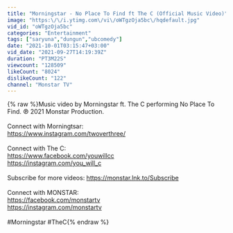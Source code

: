 ```yaml
---
title: "Morningstar - No Place To Find ft The C (Official Music Video)"
image: "https:\/\/i.ytimg.com\/vi\/oWTgzOja5bc\/hqdefault.jpg"
vid_id: "oWTgzOja5bc"
categories: "Entertainment"
tags: ["saryuna","dungun","ubcomedy"]
date: "2021-10-01T03:15:47+03:00"
vid_date: "2021-09-27T14:19:39Z"
duration: "PT3M22S"
viewcount: "128509"
likeCount: "8024"
dislikeCount: "122"
channel: "Monstar TV"
---
```

{% raw %}Music video by Morningstar ft. The C performing No Place To Find.  ℗ 2021 Monstar Production.<br /><br />Connect with Morningtsar:<br /><a rel="nofollow" target="blank" href="https://www.instagram.com/twoverthree/">https://www.instagram.com/twoverthree/</a><br /><br />Connect with The C:<br /><a rel="nofollow" target="blank" href="https://www.facebook.com/youwillcc">https://www.facebook.com/youwillcc</a><br /><a rel="nofollow" target="blank" href="https://instagram.com/you_will_c">https://instagram.com/you_will_c</a><br /><br />Subscribe for more videos: <a rel="nofollow" target="blank" href="https://monstar.lnk.to/Subscribe">https://monstar.lnk.to/Subscribe</a><br />​<br />Connect with MONSTAR:<br /><a rel="nofollow" target="blank" href="https://facebook.com/monstartv">https://facebook.com/monstartv</a><br />​<a rel="nofollow" target="blank" href="https://instagram.com/monstartv">https://instagram.com/monstartv</a><br /><br />#Morningstar #TheC{% endraw %}

